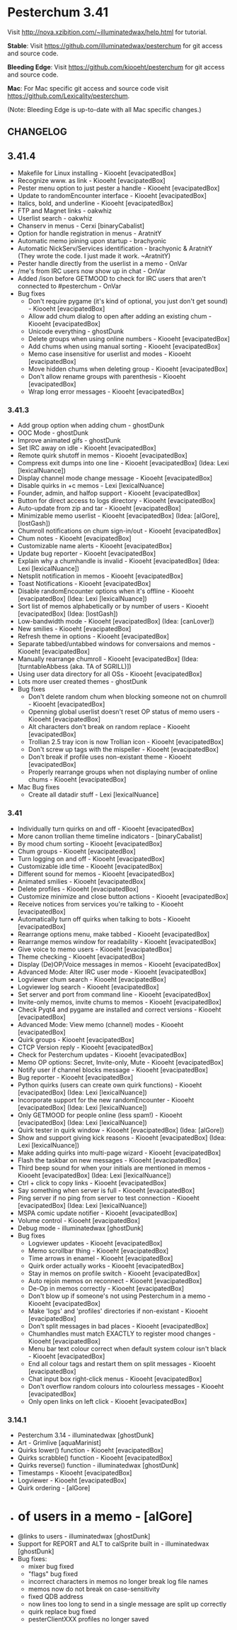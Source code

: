 Pesterchum 3.41
===============

Visit http://nova.xzibition.com/~illuminatedwax/help.html for tutorial.

**Stable**: Visit https://github.com/illuminatedwax/pesterchum for git access and source code.

**Bleeding Edge**: Visit https://github.com/kiooeht/pesterchum for git access and source code.

**Mac**: For Mac specific git access and source code visit https://github.com/Lexicality/pesterchum.

(Note: Bleeding Edge is up-to-date with all Mac specific changes.)

CHANGELOG
---------
## 3.41.4
* Makefile for Linux installing - Kiooeht [evacipatedBox]
* Recognize www. as link - Kiooeht [evacipatedBox]
* Pester menu option to just pester a handle - Kiooeht [evacipatedBox]
* Update to randomEncounter interface - Kiooeht [evacipatedBox]
* Italics, bold, and underline - Kiooeht [evacipatedBox]
* FTP and Magnet links - oakwhiz
* Userlist search - oakwhiz
* Chanserv in menus - Cerxi [binaryCabalist]
* Option for handle registration in menus - AratnitY
* Automatic memo joining upon startup - brachyonic
* Automatic NickServ/Services identification - brachyonic & AratnitY (They wrote the code. I just made it work. ~AratnitY)
* Pester handle directly from the userlist in a memo - OnVar
* /me's from IRC users now show up in chat - OnVar
* Added /ison before GETMOOD to check for IRC users that aren't connected to #pesterchum - OnVar
* Bug fixes
    * Don't require pygame (it's kind of optional, you just don't get sound) - Kiooeht [evacipatedBox]
    * Allow add chum dialog to open after adding an existing chum - Kiooeht [evacipatedBox]
    * Unicode everything - ghostDunk
    * Delete groups when using online numbers - Kiooeht [evacipatedBox]
    * Add chums when using manual sorting - Kiooeht [evacipatedBox]
    * Memo case insensitive for userlist and modes - Kiooeht [evacipatedBox]
    * Move hidden chums when deleting group - Kiooeht [evacipatedBox]
    * Don't allow rename groups with parenthesis - Kiooeht [evacipatedBox]
    * Wrap long error messages - Kiooeht [evacipatedBox]


### 3.41.3
* Add group option when adding chum - ghostDunk
* OOC Mode - ghostDunk
* Improve animated gifs - ghostDunk
* Set IRC away on idle - Kiooeht [evacipatedBox]
* Remote quirk shutoff in memos - Kiooeht [evacipatedBox]
* Compress exit dumps into one line - Kiooeht [evacipatedBox] (Idea: Lexi [lexicalNuance])
* Display channel mode change message - Kiooeht [evacipatedBox]
* Disable quirks in +c memos - Lexi [lexicalNuance]
* Founder, admin, and halfop support - Kiooeht [evacipatedBox]
* Button for direct access to logs directory - Kiooeht [evacipatedBox]
* Auto-update from zip and tar - Kiooeht [evacipatedBox]
* Minimizable memo userlist - Kiooeht [evacipatedBox] (Idea: [alGore], [lostGash])
* Chumroll notifications on chum sign-in/out - Kiooeht [evacipatedBox]
* Chum notes - Kiooeht [evacipatedBox]
* Customizable name alerts - Kiooeht [evacipatedBox]
* Update bug reporter - Kiooeht [evacipatedBox]
* Explain why a chumhandle is invalid - Kiooeht [evacipatedBox] (Idea: Lexi [lexicalNuance])
* Netsplit notification in memos - Kiooeht [evacipatedBox]
* Toast Notifications - Kiooeht [evacipatedBox]
* Disable randomEncounter options when it's offline - Kiooeht [evacipatedBox] (Idea: Lexi [lexicalNuance])
* Sort list of memos alphabetically or by number of users - Kiooeht [evacipatedBox] (Idea: [lostGash])
* Low-bandwidth mode - Kiooeht [evacipatedBox] (Idea: [canLover])
* New smilies - Kiooeht [evacipatedBox]
* Refresh theme in options - Kiooeht [evacipatedBox]
* Separate tabbed/untabbed windows for conversaions and memos - Kiooeht [evacipatedBox]
* Manually rearrange chumroll - Kiooeht [evacipatedBox] (Idea: [turntableAbbess (aka. TA of SGRILL)])
* Using user data directory for all OSs - Kiooeht [evacipatedBox]
* Lots more user created themes - ghostDunk
* Bug fixes
    * Don't delete random chum when blocking someone not on chumroll - Kiooeht [evacipatedBox]
    * Openning global userlist doesn't reset OP status of memo users - Kiooeht [evacipatedBox]
    * Alt characters don't break on random replace - Kiooeht [evacipatedBox]
    * Trollian 2.5 tray icon is now Trollian icon - Kiooeht [evacipatedBox]
    * Don't screw up <c> tags with the mispeller - Kiooeht [evacipatedBox]
    * Don't break if profile uses non-existant theme - Kiooeht [evacipatedBox]
    * Properly rearrange groups when not displaying number of online chums - Kiooeht [evacipatedBox]
* Mac Bug fixes
    * Create all datadir stuff - Lexi [lexicalNuance]

### 3.41
* Individually turn quirks on and off - Kiooeht [evacipatedBox]
* More canon trollian theme timeline indicators - [binaryCabalist]
* By mood chum sorting - Kiooeht [evacipatedBox]
* Chum groups - Kiooeht [evacipatedBox]
* Turn logging on and off - Kiooeht [evacipatedBox]
* Customizable idle time - Kiooeht [evacipatedBox]
* Different sound for memos - Kiooeht [evacipatedBox]
* Animated smilies - Kiooeht [evacipatedBox]
* Delete profiles - Kiooeht [evacipatedBox]
* Customize minimize and close button actions - Kiooeht [evacipatedBox]
* Receive notices from services you're talking to - Kiooeht [evacipatedBox]
* Automatically turn off quirks when talking to bots - Kiooeht [evacipatedBox]
* Rearrange options menu, make tabbed - Kiooeht [evacipatedBox]
* Rearrange memos window for readability - Kiooeht [evacipatedBox]
* Give voice to memo users - Kiooeht [evacipatedBox]
* Theme checking - Kiooeht [evacipatedBox]
* Display (De)OP/Voice messages in memos - Kiooeht [evacipatedBox]
* Advanced Mode: Alter IRC user mode - Kiooeht [evacipatedBox]
* Logviewer chum search - Kiooeht [evacipatedBox]
* Logviewer log search - Kiooeht [evacipatedBox]
* Set server and port from command line - Kiooeht [evacipatedBox]
* Invite-only memos, invite chums to memos - Kiooeht [evacipatedBox]
* Check Pyqt4 and pygame are installed and correct versions - Kiooeht [evacipatedBox]
* Advanced Mode: View memo (channel) modes - Kiooeht [evacipatedBox]
* Quirk groups - Kiooeht [evacipatedBox]
* CTCP Version reply - Kiooeht [evacipatedBox]
* Check for Pesterchum updates - Kiooeht [evacipatedBox]
* Memo OP options: Secret, Invite-only, Mute - Kiooeht [evacipatedBox]
* Notify user if channel blocks message - Kiooeht [evacipatedBox]
* Bug reporter - Kiooeht [evacipatedBox]
* Python quirks (users can create own quirk functions) - Kiooeht [evacipatedBox] (Idea: Lexi [lexicalNuance])
* Incorporate support for the new randomEncounter - Kiooeht [evacipatedBox] (Idea: Lexi [lexicalNuance])
* Only GETMOOD for people online (less spam!) - Kiooeht [evacipatedBox] (Idea: Lexi [lexicalNuance])
* Quirk tester in quirk window - Kiooeht [evacipatedBox] (Idea: [alGore])
* Show and support giving kick reasons - Kiooeht [evacipatedBox] (Idea: Lexi [lexicalNuance])
* Make adding quirks into multi-page wizard - Kiooeht [evacipatedBox]
* Flash the taskbar on new messages - Kiooeht [evacipatedBox]
* Third beep sound for when your initials are mentioned in memos - Kiooeht [evacipatedBox] (Idea: Lexi [lexicalNuance])
* Ctrl + click to copy links - Kiooeht [evacipatedBox]
* Say something when server is full - Kiooeht [evacipatedBox]
* Ping server if no ping from server to test connection - Kiooeht [evacipatedBox] (Idea: Lexi [lexicalNuance])
* MSPA comic update notifier - Kiooeht [evacipatedBox]
* Volume control - Kiooeht [evacipatedBox]
* Debug mode - illuminatedwax [ghostDunk]
* Bug fixes
    * Logviewer updates - Kiooeht [evacipatedBox]
    * Memo scrollbar thing - Kiooeht [evacipatedBox]
    * Time arrows in enamel - Kiooeht [evacipatedBox]
    * Quirk order actually works - Kiooeht [evacipatedBox]
    * Stay in memos on profile switch - Kiooeht [evacipatedBox]
    * Auto rejoin memos on reconnect - Kiooeht [evacipatedBox]
    * De-Op in memos correctly - Kiooeht [evacipatedBox]
    * Don't blow up if someone's not using Pesterchum in a memo - Kiooeht [evacipatedBox]
    * Make 'logs' and 'profiles' directories if non-existant - Kiooeht [evacipatedBox]
    * Don't split messages in bad places - Kiooeht [evacipatedBox]
    * Chumhandles must match EXACTLY to register mood changes - Kiooeht [evacipatedBox]
    * Menu bar text colour correct when default system colour isn't black - Kiooeht [evacipatedBox]
    * End all colour tags and restart them on split messages - Kiooeht [evacipatedBox]
    * Chat input box right-click menus - Kiooeht [evacipatedBox]
    * Don't overflow random colours into colourless messages - Kiooeht [evacipatedBox]
    * Only open links on left click - Kiooeht [evacipatedBox]

### 3.14.1
* Pesterchum 3.14 - illuminatedwax [ghostDunk]
* Art - Grimlive [aquaMarinist]
* Quirks lower() function - Kiooeht [evacipatedBox]
* Quirks scrabble() function - Kiooeht [evacipatedBox]
* Quirks reverse() function - illuminatedwax [ghostDunk]
* Timestamps - Kiooeht [evacipatedBox]
* Logviewer - Kiooeht [evacipatedBox]
* Quirk ordering - [alGore]
* # of users in a memo - [alGore]
* @links to users - illuminatedwax [ghostDunk]
* Support for REPORT and ALT to calSprite built in - illuminatedwax [ghostDunk]
* Bug fixes:
    * mixer bug fixed
    * "flags" bug fixed
    * incorrect characters in memos no longer break log file names
    * memos now do not break on case-sensitivity
    * fixed QDB address
    * now lines too long to send in a single message are split up correctly
    * quirk replace bug fixed
    * pesterClientXXX profiles no longer saved
